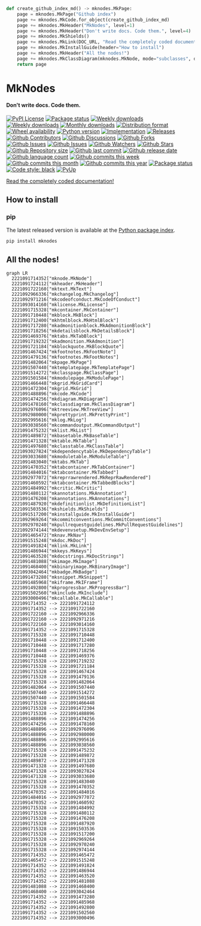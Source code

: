 ``` py title='__main__.create_github_index_md' linenums="82" hl_lines="3"
def create_github_index_md() -> mknodes.MkPage:
    page = mknodes.MkPage("Github index")
    page += mknodes.MkCode.for_object(create_github_index_md)
    page += mknodes.MkHeader("MkNodes", level=1)
    page += mknodes.MkHeader("Don't write docs. Code them.", level=4)
    page += mknodes.MkShields()
    page += mknodes.MkLink(DOC_URL, "Read the completely coded documentation!")
    page += mknodes.MkInstallGuide(header="How to install")
    page += mknodes.MkHeader("All the nodes!")
    page += mknodes.MkClassDiagram(mknodes.MkNode, mode="subclasses", direction="LR")
    return page

```

# MkNodes

#### Don't write docs. Code them.

[![PyPI License](https://img.shields.io/pypi/l/mknodes.svg)](https://pypi.org/project/mknodes/)
[![Package status](https://img.shields.io/pypi/status/mknodes.svg)](https://pypi.org/project/mknodes/)
[![Weekly downloads](https://img.shields.io/pypi/dw/mknodes.svg)](https://pypi.org/project/mknodes/)
[![Weekly downloads](https://img.shields.io/pypi/dw/mknodes.svg)](https://pypi.org/project/mknodes/)
[![Monthly downloads](https://img.shields.io/pypi/dm/mknodes.svg)](https://pypi.org/project/mknodes/)
[![Distribution format](https://img.shields.io/pypi/format/mknodes.svg)](https://pypi.org/project/mknodes/)
[![Wheel availability](https://img.shields.io/pypi/wheel/mknodes.svg)](https://pypi.org/project/mknodes/)
[![Python version](https://img.shields.io/pypi/pyversions/mknodes.svg)](https://pypi.org/project/mknodes/)
[![Implementation](https://img.shields.io/pypi/implementation/mknodes.svg)](https://pypi.org/project/mknodes/)
[![Releases](https://img.shields.io/github/downloads/phil65/mknodes/total.svg)](https://github.com/phil65/mknodes/releases)
[![Github Contributors](https://img.shields.io/github/contributors/phil65/mknodes)](https://github.com/phil65/mknodes/graphs/contributors)
[![Github Discussions](https://img.shields.io/github/discussions/phil65/mknodes)](https://github.com/phil65/mknodes/discussions)
[![Github Forks](https://img.shields.io/github/forks/phil65/mknodes)](https://github.com/phil65/mknodes/forks)
[![Github Issues](https://img.shields.io/github/issues/phil65/mknodes)](https://github.com/phil65/mknodes/issues)
[![Github Issues](https://img.shields.io/github/issues-pr/phil65/mknodes)](https://github.com/phil65/mknodes/pulls)
[![Github Watchers](https://img.shields.io/github/watchers/phil65/mknodes)](https://github.com/phil65/mknodes/watchers)
[![Github Stars](https://img.shields.io/github/stars/phil65/mknodes)](https://github.com/phil65/mknodes/stars)
[![Github Repository size](https://img.shields.io/github/repo-size/phil65/mknodes)](https://github.com/phil65/mknodes)
[![Github last commit](https://img.shields.io/github/last-commit/phil65/mknodes)](https://github.com/phil65/mknodes/commits)
[![Github release date](https://img.shields.io/github/release-date/phil65/mknodes)](https://github.com/phil65/mknodes/releases)
[![Github language count](https://img.shields.io/github/languages/count/phil65/mknodes)](https://github.com/phil65/mknodes)
[![Github commits this week](https://img.shields.io/github/commit-activity/w/phil65/mknodes)](https://github.com/phil65/mknodes)
[![Github commits this month](https://img.shields.io/github/commit-activity/m/phil65/mknodes)](https://github.com/phil65/mknodes)
[![Github commits this year](https://img.shields.io/github/commit-activity/y/phil65/mknodes)](https://github.com/phil65/mknodes)
[![Package status](https://codecov.io/gh/phil65/mknodes/branch/main/graph/badge.svg)](https://codecov.io/gh/phil65/mknodes/)
[![Code style: black](https://img.shields.io/badge/code%20style-black-000000.svg)](https://github.com/psf/black)
[![PyUp](https://pyup.io/repos/github/phil65/mknodes/shield.svg)](https://pyup.io/repos/github/phil65/mknodes/)

[Read the completely coded documentation!](https://phil65.github.io/mknodes/)

## How to install

### pip

The latest released version is available at the [Python package index](https://pypi.org/project/mknodes).

``` py
pip install mknodes
```

## All the nodes!

``` mermaid
graph LR
  2221091714352["mknode.MkNode"]
  2221091724112["mkheader.MkHeader"]
  2221091722160["mktext.MkText"]
  2221092966336["mkchangelog.MkChangelog"]
  2221092971216["mkcodeofconduct.MkCodeOfConduct"]
  2221093014160["mklicense.MkLicense"]
  2221091715328["mkcontainer.MkContainer"]
  2221091710448["mkblock.MkBlock"]
  2221091712400["mkhtmlblock.MkHtmlBlock"]
  2221091717280["mkadmonitionblock.MkAdmonitionBlock"]
  2221091718256["mkdetailsblock.MkDetailsBlock"]
  2221091469376["mktabs.MkTabBlock"]
  2221091719232["mkadmonition.MkAdmonition"]
  2221091721184["mkblockquote.MkBlockQuote"]
  2221091467424["mkfootnotes.MkFootNote"]
  2221091479136["mkfootnotes.MkFootNotes"]
  2221091482064["mkpage.MkPage"]
  2221091507440["mktemplatepage.MkTemplatePage"]
  2221091514272["mkclasspage.MkClassPage"]
  2221091501584["mkmodulepage.MkModulePage"]
  2221091466448["mkgrid.MkGridCard"]
  2221091472304["mkgrid.MkGrid"]
  2221091488896["mkcode.MkCode"]
  2221091474256["mkdiagram.MkDiagram"]
  2221091478160["mkclassdiagram.MkClassDiagram"]
  2221092976096["mktreeview.MkTreeView"]
  2221092980000["mkprettyprint.MkPrettyPrint"]
  2221092995616["mklog.MkLog"]
  2221093038560["mkcommandoutput.MkCommandOutput"]
  2221091475232["mklist.MkList"]
  2221091489872["mkbasetable.MkBaseTable"]
  2221091471328["mktable.MkTable"]
  2221091497680["mkclasstable.MkClassTable"]
  2221093027824["mkdependencytable.MkDependencyTable"]
  2221093033680["mkmoduletable.MkModuleTable"]
  2221091483040["mktabs.MkTab"]
  2221091470352["mktabcontainer.MkTabContainer"]
  2221091484016["mktabcontainer.MkTabbed"]
  2221092977072["mkreprrawrendered.MkReprRawRendered"]
  2221091460592["mktabcontainer.MkTabbedBlocks"]
  2221091484992["mkcritic.MkCritic"]
  2221091480112["mkannotations.MkAnnotation"]
  2221091476208["mkannotations.MkAnnotations"]
  2221091487920["mkdefinitionlist.MkDefinitionList"]
  2221091503536["mkshields.MkShields"]
  2221091517200["mkinstallguide.MkInstallGuide"]
  2221092969264["mkcommitconventions.MkCommitConventions"]
  2221092970240["mkpullrequestguidelines.MkPullRequestGuidelines"]
  2221092974144["mkdevenvsetup.MkDevEnvSetup"]
  2221091465472["mknav.MkNav"]
  2221091515248["mkdoc.MkDoc"]
  2221091491824["mklink.MkLink"]
  2221091486944["mkkeys.MkKeys"]
  2221091463520["mkdocstrings.MkDocStrings"]
  2221091481088["mkimage.MkImage"]
  2221091468400["mkbinaryimage.MkBinaryImage"]
  2221093042464["mkbadge.MkBadge"]
  2221091473280["mksnippet.MkSnippet"]
  2221091485968["mkiframe.MkIFrame"]
  2221091492800["mkprogressbar.MkProgressBar"]
  2221091502560["mkinclude.MkInclude"]
  2221093000496["mkcallable.MkCallable"]
  2221091714352 --> 2221091724112
  2221091714352 --> 2221091722160
  2221091722160 --> 2221092966336
  2221091722160 --> 2221092971216
  2221091722160 --> 2221093014160
  2221091714352 --> 2221091715328
  2221091715328 --> 2221091710448
  2221091710448 --> 2221091712400
  2221091710448 --> 2221091717280
  2221091710448 --> 2221091718256
  2221091710448 --> 2221091469376
  2221091715328 --> 2221091719232
  2221091715328 --> 2221091721184
  2221091715328 --> 2221091467424
  2221091715328 --> 2221091479136
  2221091715328 --> 2221091482064
  2221091482064 --> 2221091507440
  2221091507440 --> 2221091514272
  2221091507440 --> 2221091501584
  2221091715328 --> 2221091466448
  2221091715328 --> 2221091472304
  2221091715328 --> 2221091488896
  2221091488896 --> 2221091474256
  2221091474256 --> 2221091478160
  2221091488896 --> 2221092976096
  2221091488896 --> 2221092980000
  2221091488896 --> 2221092995616
  2221091488896 --> 2221093038560
  2221091715328 --> 2221091475232
  2221091715328 --> 2221091489872
  2221091489872 --> 2221091471328
  2221091471328 --> 2221091497680
  2221091471328 --> 2221093027824
  2221091471328 --> 2221093033680
  2221091715328 --> 2221091483040
  2221091715328 --> 2221091470352
  2221091470352 --> 2221091484016
  2221091484016 --> 2221092977072
  2221091470352 --> 2221091460592
  2221091715328 --> 2221091484992
  2221091715328 --> 2221091480112
  2221091715328 --> 2221091476208
  2221091715328 --> 2221091487920
  2221091715328 --> 2221091503536
  2221091715328 --> 2221091517200
  2221091715328 --> 2221092969264
  2221091715328 --> 2221092970240
  2221091715328 --> 2221092974144
  2221091714352 --> 2221091465472
  2221091465472 --> 2221091515248
  2221091714352 --> 2221091491824
  2221091714352 --> 2221091486944
  2221091714352 --> 2221091463520
  2221091714352 --> 2221091481088
  2221091481088 --> 2221091468400
  2221091468400 --> 2221093042464
  2221091714352 --> 2221091473280
  2221091714352 --> 2221091485968
  2221091714352 --> 2221091492800
  2221091714352 --> 2221091502560
  2221091714352 --> 2221093000496
```
